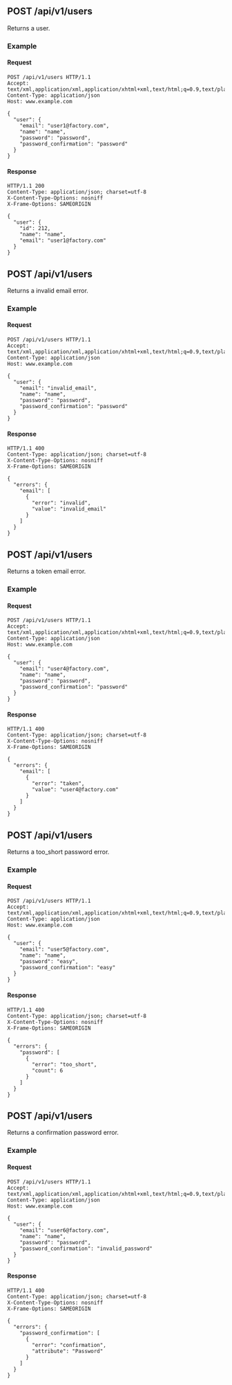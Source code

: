 ## POST /api/v1/users
Returns a user.

### Example

#### Request
```
POST /api/v1/users HTTP/1.1
Accept: text/xml,application/xml,application/xhtml+xml,text/html;q=0.9,text/plain;q=0.8,image/png,*/*;q=0.5
Content-Type: application/json
Host: www.example.com

{
  "user": {
    "email": "user1@factory.com",
    "name": "name",
    "password": "password",
    "password_confirmation": "password"
  }
}
```

#### Response
```
HTTP/1.1 200
Content-Type: application/json; charset=utf-8
X-Content-Type-Options: nosniff
X-Frame-Options: SAMEORIGIN

{
  "user": {
    "id": 212,
    "name": "name",
    "email": "user1@factory.com"
  }
}
```

## POST /api/v1/users
Returns a invalid email error.

### Example

#### Request
```
POST /api/v1/users HTTP/1.1
Accept: text/xml,application/xml,application/xhtml+xml,text/html;q=0.9,text/plain;q=0.8,image/png,*/*;q=0.5
Content-Type: application/json
Host: www.example.com

{
  "user": {
    "email": "invalid_email",
    "name": "name",
    "password": "password",
    "password_confirmation": "password"
  }
}
```

#### Response
```
HTTP/1.1 400
Content-Type: application/json; charset=utf-8
X-Content-Type-Options: nosniff
X-Frame-Options: SAMEORIGIN

{
  "errors": {
    "email": [
      {
        "error": "invalid",
        "value": "invalid_email"
      }
    ]
  }
}
```

## POST /api/v1/users
Returns a token email error.

### Example

#### Request
```
POST /api/v1/users HTTP/1.1
Accept: text/xml,application/xml,application/xhtml+xml,text/html;q=0.9,text/plain;q=0.8,image/png,*/*;q=0.5
Content-Type: application/json
Host: www.example.com

{
  "user": {
    "email": "user4@factory.com",
    "name": "name",
    "password": "password",
    "password_confirmation": "password"
  }
}
```

#### Response
```
HTTP/1.1 400
Content-Type: application/json; charset=utf-8
X-Content-Type-Options: nosniff
X-Frame-Options: SAMEORIGIN

{
  "errors": {
    "email": [
      {
        "error": "taken",
        "value": "user4@factory.com"
      }
    ]
  }
}
```

## POST /api/v1/users
Returns a too_short password error.

### Example

#### Request
```
POST /api/v1/users HTTP/1.1
Accept: text/xml,application/xml,application/xhtml+xml,text/html;q=0.9,text/plain;q=0.8,image/png,*/*;q=0.5
Content-Type: application/json
Host: www.example.com

{
  "user": {
    "email": "user5@factory.com",
    "name": "name",
    "password": "easy",
    "password_confirmation": "easy"
  }
}
```

#### Response
```
HTTP/1.1 400
Content-Type: application/json; charset=utf-8
X-Content-Type-Options: nosniff
X-Frame-Options: SAMEORIGIN

{
  "errors": {
    "password": [
      {
        "error": "too_short",
        "count": 6
      }
    ]
  }
}
```

## POST /api/v1/users
Returns a confirmation password error.

### Example

#### Request
```
POST /api/v1/users HTTP/1.1
Accept: text/xml,application/xml,application/xhtml+xml,text/html;q=0.9,text/plain;q=0.8,image/png,*/*;q=0.5
Content-Type: application/json
Host: www.example.com

{
  "user": {
    "email": "user6@factory.com",
    "name": "name",
    "password": "password",
    "password_confirmation": "invalid_password"
  }
}
```

#### Response
```
HTTP/1.1 400
Content-Type: application/json; charset=utf-8
X-Content-Type-Options: nosniff
X-Frame-Options: SAMEORIGIN

{
  "errors": {
    "password_confirmation": [
      {
        "error": "confirmation",
        "attribute": "Password"
      }
    ]
  }
}
```

